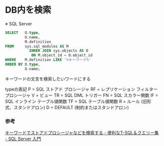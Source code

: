 # DB内を検索

※ SQL Server

```SQL
SELECT   O.type,
         O.name,
         M.definition
FROM     sys.sql_modules AS M
           INNER JOIN sys.objects AS O
            ON M.object_id = O.object_id
WHERE    M.definition LIKE '%キーワード%'
ORDER BY O.type,
         O.name;
```

キーワードの文言を検索したいワードにする

typeの表記
P = SQL ストアド プロシージャ
RF = レプリケーション フィルター プロシージャ
V = ビュー
TR = SQL DML トリガー
FN = SQL スカラー関数
IF = SQL インライン テーブル値関数
TF = SQL テーブル値関数
R = ルール (旧形式、スタンドアロン)
D = DEFAULT (制約またはスタンドアロン)

### 参考

[キーワードでストアドプロシージャなどを検索する \- 便利なT\-SQL＆クエリー集 \- SQL Server 入門](https://sql55.com/query/search-stored-procedures.php)